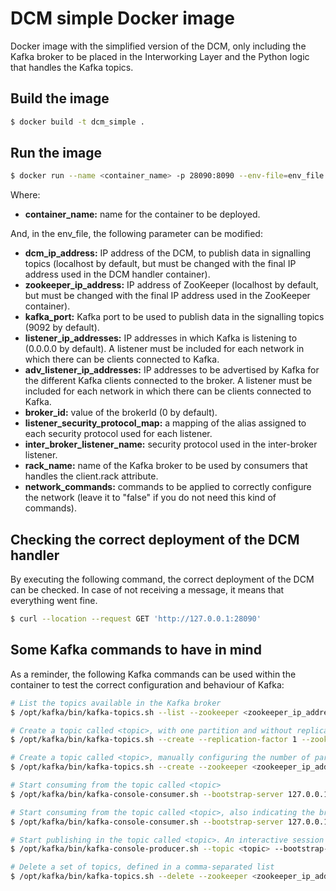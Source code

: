 # DCM simple Docker image

Docker image with the simplified version of the DCM, only including the Kafka broker to be placed in the Interworking Layer and the Python logic that handles the Kafka topics.

## Build the image

```sh
$ docker build -t dcm_simple .
```

## Run the image

```sh
$ docker run --name <container_name> -p 28090:8090 --env-file=env_file -d dcm_simple
```

Where:

* **container_name:** name for the container to be deployed.

And, in the env_file, the following parameter can be modified:

* **dcm_ip_address:** IP address of the DCM, to publish data in signalling topics (localhost by default, but must be changed with the final IP address used in the DCM handler container).
* **zookeeper_ip_address:** IP address of ZooKeeper (localhost by default, but must be changed with the final IP address used in the ZooKeeper container).
* **kafka_port:** Kafka port to be used to publish data in the signalling topics (9092 by default).
* **listener_ip_addresses:** IP addresses in which Kafka is listening to (0.0.0.0 by default). A listener must be included for each network in which there can be clients connected to Kafka.
* **adv_listener_ip_addresses:** IP addresses to be advertised by Kafka for the different Kafka clients connected to the broker. A listener must be included for each network in which there can be clients connected to Kafka.
* **broker_id:** value of the brokerId (0 by default).
* **listener_security_protocol_map:** a mapping of the alias assigned to each security protocol used for each listener.
* **inter_broker_listener_name:** security protocol used in the inter-broker listener.
* **rack_name:** name of the Kafka broker to be used by consumers that handles the client.rack attribute.
* **network_commands:** commands to be applied to correctly configure the network (leave it to "false" if you do not need this kind of commands).

## Checking the correct deployment of the DCM handler

By executing the following command, the correct deployment of the DCM can be checked. In case of not receiving a message, it means that everything went fine.

```sh
$ curl --location --request GET 'http://127.0.0.1:28090'
```

## Some Kafka commands to have in mind

As a reminder, the following Kafka commands can be used within the container to test the correct configuration and behaviour of Kafka:

```sh
# List the topics available in the Kafka broker
$ /opt/kafka/bin/kafka-topics.sh --list --zookeeper <zookeeper_ip_address>:2181

# Create a topic called <topic>, with one partition and without replication
$ /opt/kafka/bin/kafka-topics.sh --create --replication-factor 1 --zookeeper <zookeeper_ip_address>:2181 --topic <topic> --partitions 1

# Create a topic called <topic>, manually configuring the number of partitions and replication with <replica_assignment> (e.g., if we have two brokers, whose id are 1 and 4, and we want one partition with replication between the two brokers, where the broker 4 is the leader and the broker 1 is the follower, <replica_assignment>=4,1)
$ /opt/kafka/bin/kafka-topics.sh --create --zookeeper <zookeeper_ip_address>:2181 --topic <topic> --replica-assignment <replica_assignment>

# Start consuming from the topic called <topic>
$ /opt/kafka/bin/kafka-console-consumer.sh --bootstrap-server 127.0.0.1:9092 --topic <topic>  --from-beginning

# Start consuming from the topic called <topic>, also indicating the broker from which the consumer must read, as defined in the broker.rack property in Kafka. Remember that the broker should have a replica of the topic partition to do this operation
$ /opt/kafka/bin/kafka-console-consumer.sh --bootstrap-server 127.0.0.1:9092 --topic <topic> --consumer-property client.rack=<rack> --from-beginning

# Start publishing in the topic called <topic>. An interactive session will be opened then, in which you can write some messages and push Enter to send them to Kafka
$ /opt/kafka/bin/kafka-console-producer.sh --topic <topic> --bootstrap-server 127.0.0.1:9092

# Delete a set of topics, defined in a comma-separated list
$ /opt/kafka/bin/kafka-topics.sh --delete --zookeeper <zookeeper_ip_address>:2181 --topic <topic_1>,...,<topic_N>
```

